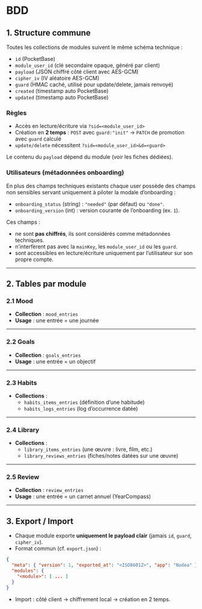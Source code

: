 # BDD

## 1. Structure commune
Toutes les collections de modules suivent le même schéma technique :

- `id` (PocketBase)
- `module_user_id` (clé secondaire opaque, généré par client)
- `payload` (JSON chiffré côté client avec AES-GCM)
- `cipher_iv` (IV aléatoire AES-GCM)
- `guard` (HMAC caché, utilisé pour update/delete, jamais renvoyé)
- `created` (timestamp auto PocketBase)
- `updated` (timestamp auto PocketBase)

### Règles
- Accès en lecture/écriture via `?sid=<module_user_id>`
- Création en **2 temps** : `POST` avec `guard:"init"` → `PATCH` de promotion avec `guard` calculé
- `update/delete` nécessitent `?sid=<module_user_id>&d=<guard>`

Le contenu du `payload` dépend du module (voir les fiches dédiées).

### Utilisateurs (métadonnées onboarding)

En plus des champs techniques existants chaque user possède des champs non sensibles servant uniquement à piloter la modale d’onboarding :

- `onboarding_status` (string) : `"needed"` (par défaut) ou `"done"`.
- `onboarding_version` (int) : version courante de l’onboarding (ex. `1`).

Ces champs :
- ne sont **pas chiffrés**, ils sont considérés comme métadonnées techniques.  
- n’interfèrent pas avec la `mainKey`, les `module_user_id` ou les `guard`.  
- sont accessibles en lecture/écriture uniquement par l’utilisateur sur son propre compte.

---

## 2. Tables par module

### 2.1 Mood
- **Collection** : `mood_entries`
- **Usage** : une entrée = une journée

---

### 2.2 Goals
- **Collection** : `goals_entries`
- **Usage** : une entrée = un objectif

---

### 2.3 Habits
- **Collections** :  
  - `habits_items_entries` (définition d’une habitude)  
  - `habits_logs_entries` (log d’occurrence datée)

---

### 2.4 Library
- **Collections** :  
  - `library_items_entries` (une œuvre : livre, film, etc.)  
  - `library_reviews_entries` (fiches/notes datées sur une œuvre)

---

### 2.5 Review
- **Collection** : `review_entries`
- **Usage** : une entrée = un carnet annuel (YearCompass)

---

## 3. Export / Import
- Chaque module exporte **uniquement le payload clair** (jamais `id`, `guard`, `cipher_iv`).  
- Format commun (cf. `export.json`) :

```json
{
  "meta": { "version": 1, "exported_at": "<ISO8601Z>", "app": "Nodea" },
  "modules": {
    "<module>": [ ... ]
  }
}
```

* Import : côté client → chiffrement local → création en 2 temps.